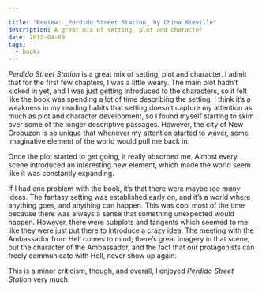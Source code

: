 ```yaml
---

title: "Review: _Perdido Street Station_ by China Mieville"
description: A great mix of setting, plot and character
date: 2012-04-09
tags:
  - books
---
```


_Perdido Street Station_ is a great mix of setting, plot and character. I admit that for the first few chapters, I was a little weary. The main plot hadn’t kicked in yet, and I was just getting introduced to the characters, so it felt like the book was spending a lot of time describing the setting. I think it’s a weakness in my reading habits that setting doesn’t capture my attention as much as plot and character development, so I found myself starting to skim over some of the longer descriptive passages. However, the city of New Crobuzon is so unique that whenever my attention started to waver, some imaginative element of the world would pull me back in.

Once the plot started to get going, it really absorbed me. Almost every scene introduced an interesting new element, which made the world seem like it was constantly expanding.

If I had one problem with the book, it’s that there were maybe _too many_ ideas. The fantasy setting was established early on, and it’s a world where anything goes, and anything can happen. This was cool most of the time because there was always a sense that something unexpected would happen. However, there were subplots and tangents which seemed to me like they were just put there to introduce a crazy idea. The meeting with the Ambassador from Hell comes to mind; there’s great imagery in that scene, but the character of the Ambassador, and the fact that our protagonists can freely communicate with Hell, never show up again.

This is a minor criticism, though, and overall, I enjoyed _Perdido Street Station_ very much.